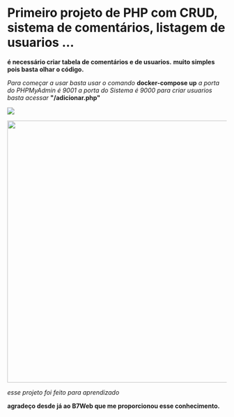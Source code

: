 # Primeiro projeto de PHP com CRUD, sistema de comentários, listagem de usuarios ... 

**é necessário criar tabela de comentários e de usuarios.**
**muito simples pois basta olhar o código.**

*Para começar a usar basta usar o comando* **docker-compose up**
*a porta do PHPMyAdmin é 9001*
*a porta do Sistema é 9000*
*para criar usuarios basta acessar* **"/adicionar.php"**


<img src="https://github.com/codigoperfeito/CRUD-PHP-DOCKERCONFIG/blob/main/www/img/Captura%20de%20Tela%202022-08-01%20%C3%A0s%2020.29.28.png"> <br>

<img src="https://github.com/codigoperfeito/CRUD-PHP-DOCKERCONFIG/blob/main/www/img/Captura%20de%20Tela%202022-08-01%20%C3%A0s%2020.29.28.png" width="600px">

*esse projeto foi feito para aprendizado*


**agradeço desde já ao B7Web que me proporcionou esse conhecimento.**
